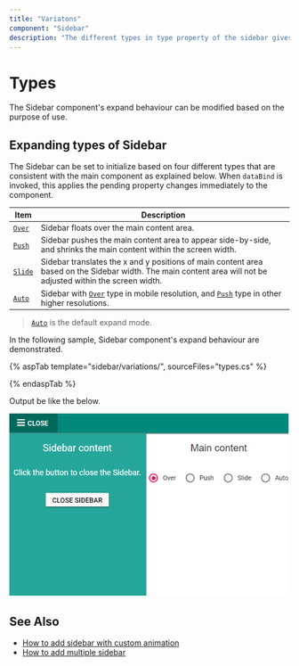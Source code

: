 ```yaml
---
title: "Variatons"
component: "Sidebar"
description: "The different types in type property of the sidebar gives flexibility to view or hide the content (primary/secondary) over/above the main content by pushing, sliding, or overlaying it."
---
```


# Types

The Sidebar component's expand behaviour can be modified based on the purpose of use.

## Expanding types of Sidebar

The Sidebar can be set to initialize based on four different types that are consistent with the main component as explained below. When `dataBind` is invoked, this applies the pending property changes immediately to the component.

| Item    | Description                                                                                                                                                       |
| ------- | ----------------------------------------------------------------------------------------------------------------------------------------------------------------- |
| [`Over`](https://help.syncfusion.com/cr/aspnetcore-js2/Syncfusion.EJ2~Syncfusion.EJ2.Navigations.Sidebar~Type.html)  | Sidebar floats over the main content area.                                                                                                                    |
| [`Push`](https://help.syncfusion.com/cr/aspnetcore-js2/Syncfusion.EJ2~Syncfusion.EJ2.Navigations.Sidebar~Type.html)  | Sidebar pushes the main content area to appear side-by-side, and shrinks the main content within the screen width.                                            |
| [`Slide`](https://help.syncfusion.com/cr/aspnetcore-js2/Syncfusion.EJ2~Syncfusion.EJ2.Navigations.Sidebar~Type.html) | Sidebar translates the x and y positions of main content area based on the Sidebar width. The main content area will not be adjusted within the screen width. |
| [`Auto`](https://help.syncfusion.com/cr/aspnetcore-js2/Syncfusion.EJ2~Syncfusion.EJ2.Navigations.Sidebar~Type.html)  | Sidebar with [`Over`](https://help.syncfusion.com/cr/aspnetcore-js2/Syncfusion.EJ2~Syncfusion.EJ2.Navigations.Sidebar~Type.html) type in mobile resolution, and [`Push`](https://help.syncfusion.com/cr/aspnetcore-js2/Syncfusion.EJ2~Syncfusion.EJ2.Navigations.Sidebar~Type.html) type in other higher resolutions.                                                                       |

> [`Auto`](https://help.syncfusion.com/cr/aspnetcore-js2/Syncfusion.EJ2~Syncfusion.EJ2.Navigations.Sidebar~Type.html) is the default expand mode.

In the following sample, Sidebar component's expand behaviour are demonstrated.

{% aspTab template="sidebar/variations/", sourceFiles="types.cs" %}

{% endaspTab %}

Output be like the below.

![Sidebar Sample](./images/types.png)

## See Also

* [How to add sidebar with custom animation](./how-to/sidebar-with-variation-animation)
* [How to add multiple sidebar](./how-to/multiple-sidebar)
